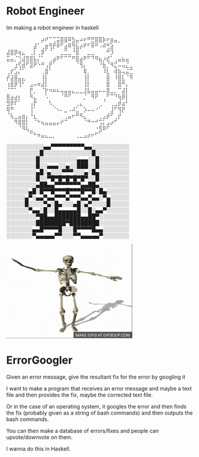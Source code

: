 # Robot Engineer
Im making a robot engineer in haskell

⠀⠀⠀⠀⠀⠀⠀⠀⠀⡴⠞⠉⢉⣭⣿⣿⠿⣳⣤⠴⠖⠛⣛⣿⣿⡷⠖⣶⣤⡀           
⠀⠀⠀⠀⠀⠀⠀⣼⠁⢀⣶⢻⡟⠿⠋⣴⠿⢻⣧⡴⠟⠋⠿⠛⠠⠾⢛⣵                  
⣼⣿⡿⢶⣄⠀⢀⡇⢀⡿⠁⠈⠀⠀⣀⣉⣀⠘⣿⠀⠀⣀⣀⠀⠀⠀⠛⡹                   
⣭⣤⡈⢑⣼⣻⣿⣧⡌⠁⠀⢀⣴⠟⠋⠉⠉⠛⣿⣴⠟⠋⠙⠻⣦⡰⣞⠁⢀⣤⣦⣤                 
⠀⠀⣰⢫⣾⠋⣽⠟⠑⠛⢠⡟⠁⠀⠀⠀⠀⠀⠈⢻⡄⠀⠀⠀⠘⣷⡈⠻⣍⠤⢤⣌⣀                     
⢀⡞⣡⡌⠁⠀⠀⠀⠀⢀⣿⠁⠀⠀⠀⠀⠀⠀⠀⠀⢿⡀⠀⠀⠀⠸⣇⠀⢾⣷⢤⣬⣉                  
⡞⣼⣿⣤⣄⠀⠀⠀⠀⢸⡇⠀⠀⠀⠀⠀⠀⠀⠀⠀⢸⡇⠀⠀⠀⠀⣿⠀⠸⣿⣇⠈⠻                 
⢰⣿⡿⢹⠃⠀⣠⠤⠶⣼⡇⠀⠀⠀⠀⠀⠀⠀⠀⠀⢸⡇⠀⠀⠀⠀⣿⠀⠀⣿⠛⡄                      
⠈⠉⠁⠀⠀⠀⡟⡀⠀⠈⡗⠲⠶⠦⢤⣤⣤⣄⣀⣀⣸⣧⣤⣤⠤⠤⣿⣀⡀⠉⣼⡇                 
⣿⣴⣴⡆⠀⠀⠻⣄⠀⠀⠡⠀⠀⠀⠈⠛⠋⠀⠀⠀⡈⠀⠻⠟⠀⢀⠋⠉⠙⢷⡿⡇                       
⣻⡿⠏⠁⠀⠀⢠⡟⠀⠀⠀⠣⡀⠀⠀⠀⠀⠀⢀⣄⠀⠀⠀⠀⢀⠈⠀⢀⣀⡾⣴⠃                 
⢿⠛⠀⠀⠀⠀⢸⠁⠀⠀⠀⠀⠈⠢⠄⣀⠠⠼⣁⠀⡱⠤⠤⠐⠁⠀⠀⣸⠋⢻⡟               
⠈⢧⣀⣤⣶⡄⠘⣆⠀⠀⠀⠀⠀⠀⠀⢀⣤⠖⠛⠻⣄⠀⠀⠀⢀⣠⡾⠋⢀⡞             
⠀⠀⠻⣿⣿⡇⠀⠈⠓⢦⣤⣤⣤⡤⠞⠉⠀⠀⠀⠀⠈⠛⠒⠚⢩⡅⣠⡴⠋                    
⠀⠀⠀⠈⠻⢧⣀⠀⠀⠀⠀⠀⠀⠀⠀⠀⠀⠀⠀⠀⠀⠀⠀⠐⣻⠿⠋                          
⠀⠀⠀⠀⠀⠀⠉⠓⠶⣤⣄⣀⡀⠀⠀⠀⠀⠀⢀⣀⣠⡴⠖⠋⠁
⠀⠀⠀⠀⠀⠀⠀⠀


░░░░░░░░░░▄▄▀▀▀▀▀▀▀▀▀▄▄░░░░░░░░░░          
░░░░░░░░░█░░░░░░░░░░░░░█░░░░░░░░░          
░░░░░░░░█░░░░░░░░░░▄▄▄░░█░░░░░░░░       
░░░░░░░░█░░▄▄▄░░▄░░███░░█░░░░░░░░         
░░░░░░░░▄█░▄░░░▀▀▀░░░▄░█▄░░░░░░░░        
░░░░░░░░█░░▀█▀█▀█▀█▀█▀░░█░░░░░░░░       
░░░░░░░░▄██▄▄▀▀▀▀▀▀▀▄▄██▄░░░░░░░░      
░░░░░░▄█░█▀▀█▀▀▀█▀▀▀█▀▀█░█▄░░░░░░        
░░░░░▄▀░▄▄▀▄▄▀▀▀▄▀▀▀▄▄▀▄▄░▀▄░░░░░         
░░░░░█░░░░▀▄░█▄░░░▄█░▄▀░░░░█░░░░░                
░░░░░░▀▄▄░█░░█▄▄▄▄▄█░░█░▄▄▀░░░░░░              
░░░░░░░░▀██▄▄███████▄▄██▀░░░░░░░░                   
░░░░░░░░████████▀████████░░░░░░░░                       
░░░░░░░▄▄█▀▀▀▀█░░░█▀▀▀▀█▄▄░░░░░░░                       
░░░░░░░▀▄▄▄▄▄▀▀░░░▀▀▄▄▄▄▄▀░░░░░░░                  

![](skeleton.gif)

# ErrorGoogler
Given an error message, give the resultant fix for the error by googling it

I want to make a program that receives an error message and maybe a text file and then provides the fix, maybe the corrected text file.

Or in the case of an operating system, it googles the error and then finds the fix (probably given as a string of bash commands) and then outputs the bash commands.

You can then make a database of errors/fixes and people can upvote/downvote on them.

I wanna do this in Haskell.
